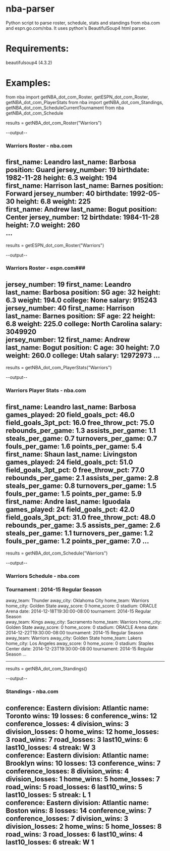 nba-parser
==========

Python script to parse roster, schedule, stats and standings from nba.com and espn.go.com/nba. It uses python's BeautifulSoup4 html parser.

Requirements:
============
beautifulsoup4 (4.3.2)

Examples:
=========

from nba import getNBA_dot_com_Roster, getESPN_dot_com_Roster, getNBA_dot_com_PlayerStats
from nba import getNBA_dot_com_Standings, getNBA_dot_com_ScheduleCurrentTournament
from nba getNBA_dot_com_Schedule

results = getNBA_dot_com_Roster("Warriors")

--output--
### Warriors Roster - nba.com ###

first_name: Leandro  last_name: Barbosa  position: Guard  jersey_number: 19  birthdate: 1982-11-28  height: 6.3  weight: 194  
first_name: Harrison  last_name: Barnes  position: Forward  jersey_number: 40  birthdate: 1992-05-30  height: 6.8  weight: 225  
first_name: Andrew  last_name: Bogut  position: Center  jersey_number: 12  birthdate: 1984-11-28  height: 7.0  weight: 260  
...
----------

results = getESPN_dot_com_Roster("Warriors")

--output--
### Warriors Roster - espn.com###

jersey_number: 19  first_name: Leandro  last_name: Barbosa  position: SG  age: 32  height: 6.3  weight: 194.0  college: None  salary: 915243  
jersey_number: 40  first_name: Harrison  last_name: Barnes  position: SF  age: 22  height: 6.8  weight: 225.0  college: North Carolina  salary: 3049920  
jersey_number: 12  first_name: Andrew  last_name: Bogut  position: C  age: 30  height: 7.0  weight: 260.0  college: Utah  salary: 12972973
...
----------

results = getNBA_dot_com_PlayerStats("Warriors")

--output--
### Warriors Player Stats - nba.com ###

first_name: Leandro  last_name: Barbosa  games_played: 20  field_goals_pct: 46.0  field_goals_3pt_pct: 16.0  free_throw_pct: 75.0  rebounds_per_game: 1.3  assists_per_game: 1.1  steals_per_game: 0.7  turnovers_per_game: 0.7  fouls_per_game: 1.6  points_per_game: 5.4  
first_name: Shaun  last_name: Livingston  games_played: 24  field_goals_pct: 51.0  field_goals_3pt_pct: 0  free_throw_pct: 77.0  rebounds_per_game: 2.1  assists_per_game: 2.8  steals_per_game: 0.8  turnovers_per_game: 1.5  fouls_per_game: 1.5  points_per_game: 5.9  
first_name: Andre  last_name: Iguodala  games_played: 24  field_goals_pct: 42.0  field_goals_3pt_pct: 31.0  free_throw_pct: 48.0  rebounds_per_game: 3.5  assists_per_game: 2.6  steals_per_game: 1.1  turnovers_per_game: 1.2  fouls_per_game: 1.2  points_per_game: 7.0 
...
----------

results = getNBA_dot_com_Schedule("Warriors")

--output--
### Warriors Schedule - nba.com ###
### Tournament : 2014-15 Regular Season ###

away_team: Thunder  away_city: Oklahoma City  home_team: Warriors  home_city: Golden State  away_score: 0  home_score: 0  stadium: ORACLE Arena  date: 2014-12-18T19:30:00-08:00  tournament: 2014-15 Regular Season  
away_team: Kings  away_city: Sacramento  home_team: Warriors  home_city: Golden State  away_score: 0  home_score: 0  stadium: ORACLE Arena  date: 2014-12-22T19:30:00-08:00  tournament: 2014-15 Regular Season  
away_team: Warriors  away_city: Golden State  home_team: Lakers  home_city: Los Angeles  away_score: 0  home_score: 0  stadium: Staples Center  date: 2014-12-23T19:30:00-08:00  tournament: 2014-15 Regular Season
...

---------

results = getNBA_dot_com_Standings()

--output--
### Standings - nba.com ###

conference: Eastern  division: Atlantic  name: Toronto  wins: 19  losses: 6  conference_wins: 12  conference_losses: 4  division_wins: 3  division_losses: 0  home_wins: 12  home_losses: 3  road_wins: 7  road_losses: 3  last10_wins: 6  last10_losses: 4  streak: W 3  
conference: Eastern  division: Atlantic  name: Brooklyn  wins: 10  losses: 13  conference_wins: 7  conference_losses: 8  division_wins: 4  division_losses: 1  home_wins: 5  home_losses: 7  road_wins: 5  road_losses: 6  last10_wins: 5  last10_losses: 5  streak: L 1  
conference: Eastern  division: Atlantic  name: Boston  wins: 8  losses: 14  conference_wins: 7  conference_losses: 7  division_wins: 3  division_losses: 2  home_wins: 5  home_losses: 8  road_wins: 3  road_losses: 6  last10_wins: 4  last10_losses: 6  streak: W 1
----------
